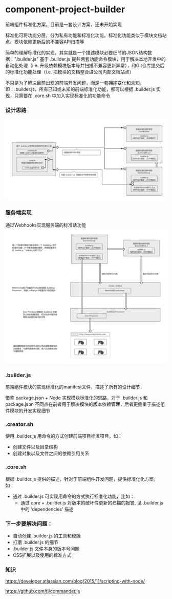 
# component-project-builder

前端组件标准化方案，目前是一套设计方案，还未开始实现

标准化可将功能分层，分为私有功能和标准化功能。标准化功能类似于模块文档站点、模块依赖更新后的不兼容API扫描等

简单的理解标准化的实现，其实就是一个描述模块必要细节的JSON结构数据：".builder.js"
基于 .builder.js 提共两套功能命令模块，用于解决本地开发中的自动化处理（i.e. 升级依赖模块版本号并扫描不兼容更新异常），和Git仓库提交后的标准化功能处理（i.e. 把模块的文档整合进公司内部文档站点）

不只是为了解决目前出现的前端开发问题，而是一套拥抱变化和未知，即：.builder.js，所有已知或未知的前端标准化功能，都可以根据 .builder.js 实现，只需要在 .core.sh 中加入实现标准化的功能命令

### 设计思路
![images](/builder.png "设计思路")

### 服务端实现
通过Webhooks实现服务端的标准话功能
![images](/githooks.png "服务端标准化")

### .builder.js
前端组件模块的实现标准化的manifest文件，描述了所有的设计细节，

借鉴 package.json + Node 实现模块标准化的思路，对于 .builder.js 和 package.json 不同点在前者用于解决模块的版本依赖管理，后者更侧重于描述组件模块的开发实现细节

### .creator.sh
使用 .builder.js 用命令的方式创建前端项目标准项目，如：

* 创建文件以及目录结构
* 创建对象以及文件之间的依赖引用关系

### .core.sh
根据 .builder.js 提供的描述，针对于前端组件开发问题，提供标准化化方案，如：

* 通过 .builder.js 可实现用命令的方式执行标准化功能，比如：
  * 通过 core + .builder.js 对版本的破坏性更新的扫描的报警, 见 .builder.js 中的 ‘dependencies’ 描述

### 下一步要解决问题：
* 自动创建 .builder.js 的工具和模版
* 打磨 .builder.js 的细节
* .builder.js 文件本身的版本号问题
* CSS扩展以及使用的标准方式

### 知识
https://developer.atlassian.com/blog/2015/11/scripting-with-node/

https://github.com/tj/commander.js
